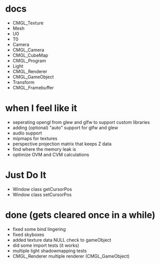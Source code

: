 # docs
- CMGL_Texture
- Mesh
- U0
- T0
- Camera
- CMGL_Camera
- CMGL_CubeMap
- CMGL_Program
- Light
- CMGL_Renderer
- CMGL_GameObject
- Transform
- CMGL_Framebuffer

# when I feel like it
- seperating opengl from glew and glfw to support custom libraries
- adding (optional) "auto" support for glfw and glew
- audio support
- mipmaps for textures
- perspective projection matrix that keeps Z data
- find where the memory leak is
- optimize OVM and CVM calculations

# Just Do It
- Window class getCursorPos
- Window class setCursorPos

# done (gets cleared once in a while)
- fixed some bind lingering
- fixed skyboxes
- added texture data NULL check to gameObject
- did some import tests (it works)
- multiple light shadowmapping tests
- CMGL_Renderer multiple renderer (CMGL_GameObject)